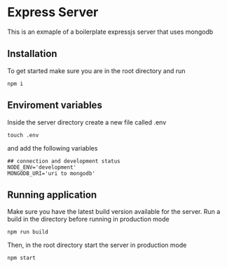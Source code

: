 # Express Server

This is an exmaple of a boilerplate expressjs server that uses mongodb

## Installation

To get started make sure you are in the root directory and run

```
npm i
```

## Enviroment variables

Inside the server directory create a new file called .env

```
touch .env
```

and add the following variables

```
## connection and development status
NODE_ENV='development'
MONGODB_URI='uri to mongodb'
```

## Running application

Make sure you have the latest build version available for the server.
Run a build in the directory before running in production mode

```
npm run build
```

Then, in the root directory start the server in production mode

```
npm start
```
